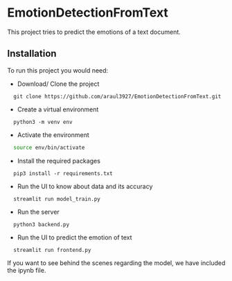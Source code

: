# EmotionDetectionFromText
This project tries to predict the emotions of a text document.


## Installation

To run this project you would need:

- Download/ Clone the project

```git
  git clone https://github.com/araul3927/EmotionDetectionFromText.git
```

- Create a virtual environment

```python3
  python3 -m venv env
```

- Activate the environment
```bash
  source env/bin/activate
```

- Install the required packages

```python3
  pip3 install -r requirements.txt

``` 

- Run the UI to know about data and its accuracy
```python3
  streamlit run model_train.py
```

- Run the server
```python3
  python3 backend.py

```

- Run the UI to predict the emotion of text
```python3
  streamlit run frontend.py
```

If you want to see behind the scenes regarding the model, we have included the ipynb file.

